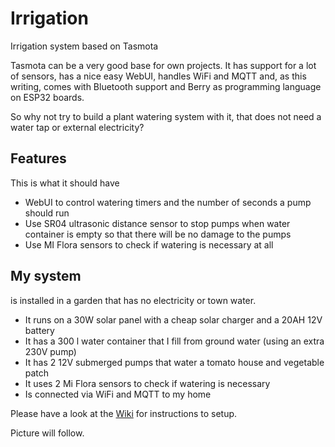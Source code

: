 # Irrigation
Irrigation system based on Tasmota

Tasmota can be a very good base for own projects. It has support for a lot of sensors, has a nice easy WebUI, handles WiFi and MQTT and, as this writing, comes with Bluetooth support and Berry as programming language on ESP32 boards.

So why not try to build a plant watering system with it, that does not need a water tap or external electricity?

## Features
This is what it should have
+ WebUI to control watering timers and the number of seconds a pump should run
+ Use SR04 ultrasonic distance sensor to stop pumps when water container is empty so that there will be no damage to the pumps
+ Use MI Flora sensors to check if watering is necessary at all

## My system
is installed in a garden that has no electricity or town water.
+ It runs on a 30W solar panel with a cheap solar charger and a 20AH 12V battery
+ It has a 300 l water container that I fill from ground water (using an extra 230V pump)
+ It has 2 12V submerged pumps that water a tomato house and vegetable patch
+ It uses 2 Mi Flora sensors to check if watering is necessary
+ Is connected via WiFi and MQTT to my home

Please have a look at the [Wiki](https://github.com/RalfJL/Irrigation/wiki) for instructions to setup.

Picture will follow.
